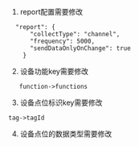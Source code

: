 1. report配置需要修改

``` 
  "report": {
      "collectType": "channel",
      "frequency": 5000,
      "sendDataOnlyOnChange": true
    } 
```

2. 设备功能key需要修改

```
   function->functions
```
3. 设备点位标识key需要修改
``` 
tag->tagId
```
4. 设备点位的数据类型需要修改
```  
```